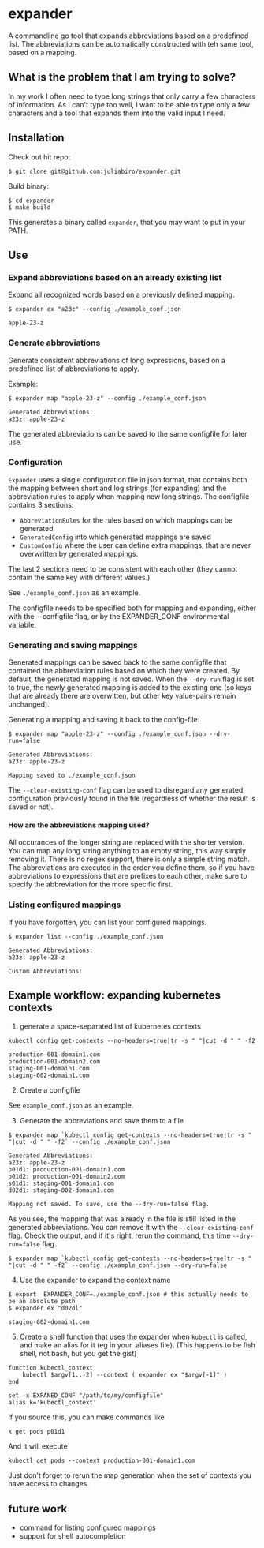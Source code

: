 # expander
A commandline go tool that expands abbreviations based on a predefined list. The abbreviations can be automatically constructed with teh same tool, based on a mapping. 

## What is the problem that I am trying to solve?

In my work I often need to type long strings that only carry a few characters of information. As I can't type too well, I want to be able to type only a few characters and a tool that expands them into the valid input I need. 

## Installation

Check out hit repo:
```
$ git clone git@github.com:juliabiro/expander.git
```

Build binary:
```
$ cd expander
$ make build
```

This generates a binary called `expander`, that you may want to put in your PATH. 

## Use

### Expand abbreviations based on an already existing list

Expand all recognized words based on a previously defined mapping. 
```
$ expander ex "a23z" --config ./example_conf.json

apple-23-z
```

### Generate abbreviations

Generate consistent abbreviations of long expressions, based on a predefined list of abbreviations to apply.

Example:
```
$ expander map "apple-23-z" --config ./example_conf.json

Generated Abbreviations:
a23z: apple-23-z
```

The generated abbreviations can be saved to the same configfile for later use. 

### Configuration

`Expander` uses a single configuration file in json format, that contains both the mapping between short and log strings (for expanding) and the abbreviation rules to apply when mapping new long strings. The configfile contains 3 sections:
- `AbbreviationRules` for the rules based on which mappings can be generated
- `GeneratedConfig` into which generated mappings are saved
- `CustomConfig` where the user can define extra mappings, that are never overwritten by generated mappings. 

The last 2 sections need to be consistent with each other (they cannot contain the same key with different values.)

See `./example_conf.json` as an example. 

The configfile needs to be specified both for mapping and expanding, either with the --configfile flag, or by the EXPANDER_CONF environmental variable. 

### Generating and saving mappings

Generated mappings can be saved back to the same configfile that contained the abbreviation rules based on which they were created. 
By default, the generated mapping is not saved. When the `--dry-run` flag is set to true, the newly generated mapping is added to the existing one (so keys that are already there are overwitten, but other key value-pairs remain unchanged). 

Generating a mapping and saving it back to the config-file:
```
$ expander map "apple-23-z" --config ./example_conf.json --dry-run=false

Generated Abbreviations:
a23z: apple-23-z

Mapping saved to ./example_conf.json
```

The `--clear-existing-conf` flag can be used to disregard any generated configuration previously found in the file (regardless of whether the result is saved or not).

#### How are the abbreviations mapping used?

All occurances of the longer string are replaced with the shorter version. 
You can map any long string anything to an empty string, this way simply removing it. 
There is no regex support, there is only a simple string match. 
The abbreviations are executed in the order you define them, so if you have abbreviations to expressions that are prefixes to each other, make sure to specify the abbreviation for the more specific first. 

### Listing configured mappings

If you have forgotten, you can list your configured mappings. 

```
$ expander list --config ./example_conf.json

Generated Abbreviations:
a23z: apple-23-z

Custom Abbreviations:
```

## Example workflow: expanding kubernetes contexts

1. generate a space-separated list of kubernetes contexts
```
kubectl config get-contexts --no-headers=true|tr -s " "|cut -d " " -f2
```
``` 
production-001-domain1.com
production-001-domain2.com 
staging-001-domain1.com 
staging-002-domain1.com
```

2. Create a configfile

See `example_conf.json` as an example. 

3. Generate the abbreviations and save them to a file
```
$ expander map `kubectl config get-contexts --no-headers=true|tr -s " "|cut -d " " -f2` --config ./example_conf.json
```

```
Generated Abbreviations:
a23z: apple-23-z
p01d1: production-001-domain1.com
p01d2: production-001-domain2.com
s01d1: staging-001-domain1.com
d02d1: staging-002-domain1.com

Mapping not saved. To save, use the --dry-run=false flag.
```

As you see, the mapping that was already in the file is still listed in the generated abbreviations. You can remove it with the `--clear-existing-conf` flag.
Check the output, and if it's right, rerun the command, this time `--dry-run=false` flag. 

```
$ expander map `kubectl config get-contexts --no-headers=true|tr -s " "|cut -d " " -f2` --config ./example_conf.json --dry-run=false
```

4. Use the expander to expand the context name
```
$ export  EXPANDER_CONF=./example_conf.json # this actually needs to be an absolute path
$ expander ex "d02dl"

staging-002-domain1.com
```

5. Create a shell function that uses the expander when `kubectl` is called, and make an alias for it (eg in your .aliases file). 
(This happens to be fish shell, not bash, but you get the gist)

```
function kubectl_context
    kubectl $argv[1..-2] --context ( expander ex "$argv[-1]" )
end

set -x EXPANED_CONF "/path/to/my/configfile"
alias k='kubectl_context'
```

If you source this, you can make commands like 
```
k get pods p01d1
```

And it will execute 
``` 
kubectl get pods --context production-001-domain1.com
```

Just don't forget to rerun the map generation when the set of contexts you have access to changes. 


## future work

- command for listing configured mappings
- support for shell autocompletion
